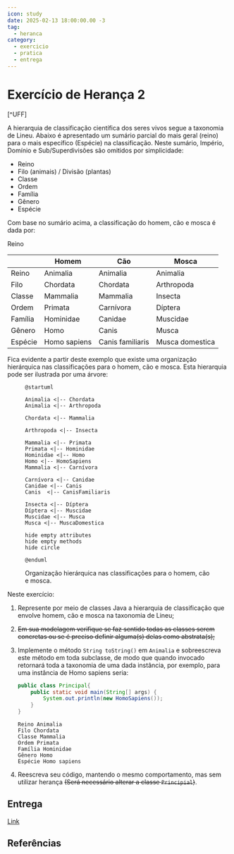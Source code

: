 ```yaml
---
icon: study
date: 2025-02-13 18:00:00.00 -3
tag:
  - heranca
category:
  - exercicio
  - pratica
  - entrega
---
```


# Exercício de Herança 2

[^UFF]

A hierarquia de classificação científica dos seres vivos segue a taxonomia de Lineu. Abaixo é apresentado um sumário parcial do mais geral (reino) para o mais específico (Espécie) na classificação. Neste sumário, Império, Domínio e Sub/Superdivisões são omitidos por simplicidade: 
- Reino 
- Filo (animais) / Divisão (plantas) 
- Classe 
- Ordem 
- Família 
- Gênero 
- Espécie 

Com base no sumário acima, a classificação do homem, cão e mosca é dada por: 

Reino 

|         | Homem        | Cão              | Mosca           |
| ------- | ------------ | ---------------- | --------------- |
| Reino   | Animalia     | Animalia         | Animalia        |
| Filo    | Chordata     | Chordata         | Arthropoda      |
| Classe  | Mammalia     | Mammalia         | Insecta         |
| Ordem   | Primata      | Carnívora        | Díptera         |
| Família | Hominidae    | Canidae          | Muscidae        |
| Gênero  | Homo         | Canis            | Musca           |
| Espécie | Homo sapiens | Canis familiaris | Musca domestica |

Fica evidente a partir deste exemplo que existe uma organização hierárquica nas classificações para o homem, cão e mosca. Esta hierarquia pode ser ilustrada por uma árvore: 

<figure>

```plantuml
@startuml

Animalia <|-- Chordata 
Animalia <|-- Arthropoda 

Chordata <|-- Mammalia 

Arthropoda <|-- Insecta 

Mammalia <|-- Primata 
Primata <|-- Hominidae 
Hominidae <|-- Homo 
Homo <|-- HomoSapiens 
Mammalia <|-- Carnívora 

Carnívora <|-- Canidae 
Canidae <|-- Canis 
Canis  <|-- CanisFamiliaris 

Insecta <|-- Díptera 
Díptera <|-- Muscidae 
Muscidae <|-- Musca 
Musca <|-- MuscaDomestica 

hide empty attributes
hide empty methods
hide circle

@enduml
```

<figcaption>Organização hierárquica nas classificações para o homem, cão e mosca.</figcaption>
</figure>


Neste exercício: 
1. Represente por meio de classes Java a hierarquia de classificação que envolve homem, cão e mosca na taxonomia de Lineu; 
1. <s>Em sua modelagem verifique se faz sentido todas as classes serem concretas ou se é preciso definir alguma(s) delas como abstrata(s);</s>
1. Implemente o método `String toString()` em `Animalia` e sobreescreva este método em toda subclasse, de modo que quando invocado retornará toda a taxonomia de uma dada instância, por exemplo, para uma instância de Homo sapiens seria: 

    ```java
    public class Principal{
        public static void main(String[] args) {
            System.out.println(new HomoSapiens());
        }
    }
    ```
    ```shell
    Reino Animalia 
    Filo Chordata
    Classe Mammalia 
    Ordem Primata 
    Família Hominidae 
    Gênero Homo 
    Espécie Homo sapiens 
    ```
1. Reescreva seu código, mantendo o mesmo comportamento, mas sem utilizar herança <s>(Será necessário alterar a classe `Principial`)</s>.

## Entrega

[Link](https://classroom.github.com/a/ZwdLgoym)

## Referências 

<!-- @include: ../../../bib/bib.md -->

